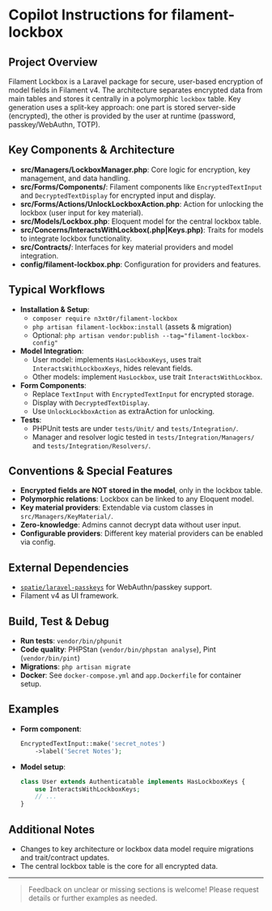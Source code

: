
# Copilot Instructions for filament-lockbox

## Project Overview

Filament Lockbox is a Laravel package for secure, user-based encryption of model fields in Filament v4. The architecture separates encrypted data from main tables and stores it centrally in a polymorphic `lockbox` table. Key generation uses a split-key approach: one part is stored server-side (encrypted), the other is provided by the user at runtime (password, passkey/WebAuthn, TOTP).

## Key Components & Architecture
- **src/Managers/LockboxManager.php**: Core logic for encryption, key management, and data handling.
- **src/Forms/Components/**: Filament components like `EncryptedTextInput` and `DecryptedTextDisplay` for encrypted input and display.
- **src/Forms/Actions/UnlockLockboxAction.php**: Action for unlocking the lockbox (user input for key material).
- **src/Models/Lockbox.php**: Eloquent model for the central lockbox table.
- **src/Concerns/InteractsWithLockbox(.php|Keys.php)**: Traits for models to integrate lockbox functionality.
- **src/Contracts/**: Interfaces for key material providers and model integration.
- **config/filament-lockbox.php**: Configuration for providers and features.

## Typical Workflows
- **Installation & Setup**:
  - `composer require n3xt0r/filament-lockbox`
  - `php artisan filament-lockbox:install` (assets & migration)
  - Optional: `php artisan vendor:publish --tag="filament-lockbox-config"`
- **Model Integration**:
  - User model: implements `HasLockboxKeys`, uses trait `InteractsWithLockboxKeys`, hides relevant fields.
  - Other models: implement `HasLockbox`, use trait `InteractsWithLockbox`.
- **Form Components**:
  - Replace `TextInput` with `EncryptedTextInput` for encrypted storage.
  - Display with `DecryptedTextDisplay`.
  - Use `UnlockLockboxAction` as extraAction for unlocking.
- **Tests**:
  - PHPUnit tests are under `tests/Unit/` and `tests/Integration/`.
  - Manager and resolver logic tested in `tests/Integration/Managers/` and `tests/Integration/Resolvers/`.

## Conventions & Special Features
- **Encrypted fields are NOT stored in the model**, only in the lockbox table.
- **Polymorphic relations**: Lockbox can be linked to any Eloquent model.
- **Key material providers**: Extendable via custom classes in `src/Managers/KeyMaterial/`.
- **Zero-knowledge**: Admins cannot decrypt data without user input.
- **Configurable providers**: Different key material providers can be enabled via config.

## External Dependencies
- [`spatie/laravel-passkeys`](https://github.com/spatie/laravel-passkeys) for WebAuthn/passkey support.
- Filament v4 as UI framework.

## Build, Test & Debug
- **Run tests**: `vendor/bin/phpunit`
- **Code quality**: PHPStan (`vendor/bin/phpstan analyse`), Pint (`vendor/bin/pint`)
- **Migrations**: `php artisan migrate`
- **Docker**: See `docker-compose.yml` and `app.Dockerfile` for container setup.

## Examples
- **Form component**:
  ```php
  EncryptedTextInput::make('secret_notes')
      ->label('Secret Notes');
  ```
- **Model setup**:
  ```php
  class User extends Authenticatable implements HasLockboxKeys {
      use InteractsWithLockboxKeys;
      // ...
  }
  ```

## Additional Notes
- Changes to key architecture or lockbox data model require migrations and trait/contract updates.
- The central lockbox table is the core for all encrypted data.

---

> Feedback on unclear or missing sections is welcome! Please request details or further examples as needed.
